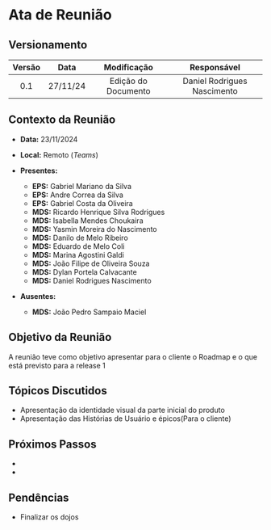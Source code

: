 # Ata de Reunião

## Versionamento

| Versão |   Data   |     Modificação     |           Responsável            |
| :----: | :------: | :-----------------: | :------------------------------: |
|  0.1   | 27/11/24 | Edição do Documento | Daniel Rodrigues Nascimento |

## Contexto da Reunião

- **Data:** 23/11/2024
- **Local:** Remoto (_Teams_)
- **Presentes:**
  - **EPS:** Gabriel Mariano da Silva
  - **EPS:** Andre Correa da Silva
  - **EPS:** Gabriel Costa da Oliveira
  - **MDS:** Ricardo Henrique Silva Rodrigues
  - **MDS:** Isabella Mendes Choukaira
  - **MDS:** Yasmin Moreira do Nascimento
  - **MDS:** Danilo de Melo Ribeiro
  - **MDS:** Eduardo de Melo Coli
  - **MDS:** Marina Agostini Galdi
  - **MDS:** João Filipe de Oliveira Souza
  - **MDS:** Dylan Portela Calvacante
  - **MDS:** Daniel Rodrigues Nascimento
- **Ausentes:**

  - **MDS:** João Pedro Sampaio Maciel

## Objetivo da Reunião

A reunião teve como objetivo apresentar para o cliente o Roadmap e o que está previsto para a release 1

## Tópicos Discutidos

- Apresentação da identidade visual da parte inicial do produto
- Apresentação das Histórias de Usuário e épicos(Para o cliente)

## Próximos Passos

- 
- 

## Pendências

- Finalizar os dojos